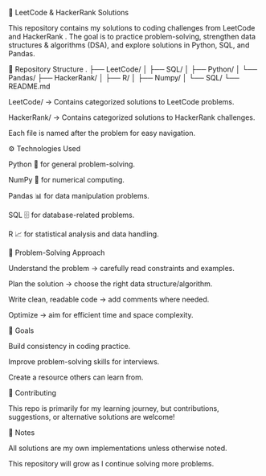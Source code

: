 🚀 LeetCode & HackerRank Solutions

This repository contains my solutions to coding challenges from LeetCode
 and HackerRank
.
The goal is to practice problem-solving, strengthen data structures & algorithms (DSA), and explore solutions in Python, SQL, and Pandas.

📂 Repository Structure
.
├── LeetCode/
│   ├── SQL/
│   ├── Python/
│   └── Pandas/
├── HackerRank/
│   ├── R/
│   ├── Numpy/
│   └── SQL/
└── README.md


LeetCode/ → Contains categorized solutions to LeetCode problems.

HackerRank/ → Contains categorized solutions to HackerRank challenges.

Each file is named after the problem for easy navigation.

⚙️ Technologies Used

Python 🐍 for general problem-solving.

NumPy 🔢 for numerical computing.

Pandas 📊 for data manipulation problems.

SQL 🗄️ for database-related problems.

R 📈 for statistical analysis and data handling.

📝 Problem-Solving Approach

Understand the problem → carefully read constraints and examples.

Plan the solution → choose the right data structure/algorithm.

Write clean, readable code → add comments where needed.

Optimize → aim for efficient time and space complexity.

🎯 Goals

Build consistency in coding practice.

Improve problem-solving skills for interviews.

Create a resource others can learn from.

🤝 Contributing

This repo is primarily for my learning journey, but contributions, suggestions, or alternative solutions are welcome!

📌 Notes

All solutions are my own implementations unless otherwise noted.

This repository will grow as I continue solving more problems.
